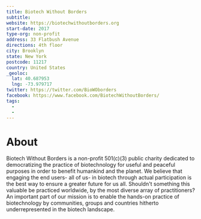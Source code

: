 ```yaml
---
title: Biotech Without Borders
subtitle:
website: https://biotechwithoutborders.org
start-date: 2017
type-org: non-profit
address: 33 Flatbush Avenue
directions: 4th floor
city: Brooklyn
state: New York
postcode: 11217
country: United States
_geoloc:
  lat: 40.687953
  lng: -73.979717
twitter: https://twitter.com/BioWOborders
facebook: https://www.facebook.com/BiotechWithoutBorders/
tags:
  -
  -
---
```


# About
Biotech Without Borders is a non-profit 501(c)(3) public charity dedicated to democratizing the practice of biotechnology for useful and peaceful purposes in order to benefit humankind and the planet. We believe that engaging the end users- all of us- in biotech through actual participation is the best way to ensure a greater future for us all.  Shouldn't something this valuable be practiced worldwide, by the most diverse array of practitioners? An important part of our mission is to enable the hands-on practice of biotechnology by communities, groups and countries hitherto underrepresented in the biotech landscape.
